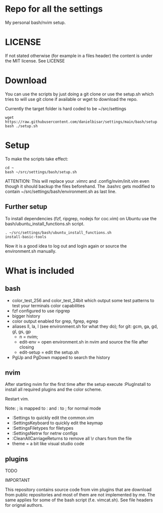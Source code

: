 # Repo for all the settings

My personal bash/nvim setup.

# LICENSE

If not stated otherwise (for example in a files header) the content is under the MIT license.
See LICENSE

# Download

You can use the scripts by just doing a git clone or use the setup.sh
which tries to will use git clone if available or wget to download the repo.

Currently the target folder is hard coded to be ~/src/settings

```
wget https://raw.githubusercontent.com/danielbisar/settings/main/bash/setup.sh
bash ./setup.sh
```
# Setup

To make the scripts take effect:

```
cd ~
bash ~/src/settings/bash/setup.sh
```

ATTENTION: This will replace your .vimrc and .config/nvim/init.vim even though 
it should backup the files beforehand. The .bashrc gets modified to contain 
~/src/settings/bash/environment.sh as last line.

## Further setup

To install dependencies (fzf, ripgrep, nodejs for coc.vim) on Ubuntu use the
bash/ubuntu_install_functions.sh script.

```
. ~/src/settings/bash/ubuntu_install_functions.sh
install-basic-tools
```

Now it is a good idea to log out and login again or source the environment.sh manually.

# What is included

## bash

- color_test_256 and color_test_24bit which output some test patterns to test your terminals color capabilities 
- fzf configured to use ripgrep
- bigger history
- color output enabled for grep, fgrep, egrep
- aliases ll, la, l (see environment.sh for what they do); for git: gcm, ga, gd, gl, gs, gp
    - n = nvim; 
    - edit-env = open environment.sh in nvim and source the file after closing
    - edit-setup = edit the setup.sh
- PgUp and PgDown mapped to search the history

## nvim

After starting nvim for the first time after the setup execute :PlugInstall to install all required
plugins and the color scheme.

Restart vim.

Note: ; is mapped to : and : to ; for normal mode

- :Settings to quickly edit the common.vim
- :SettingsKeyboard to quickly edit the keymap
- :SettingsFiletypes for filetypes
- :SettingsNetrw for netrw configs
- :CleanAllCarriageReturns to remove all \r chars from the file
- theme = a bit like visual studio code

## plugins

TODO


IMPORTANT

This repository contains source code from vim plugins that are download from public repositories and most of them are not
implemented by me. The same applies for some of the bash script (f.e. vimcat.sh).
See file headers for orignal authors.
